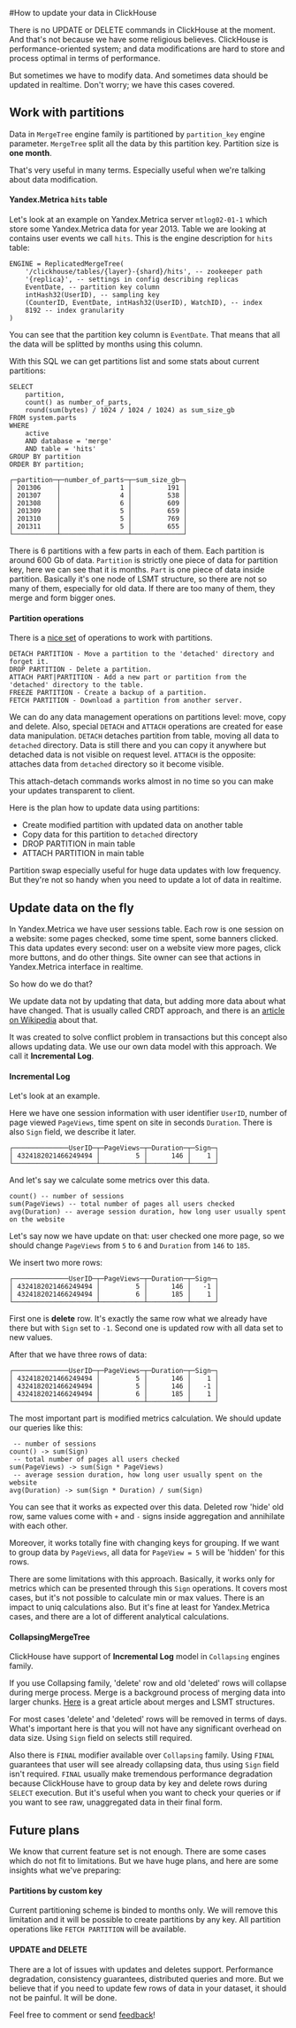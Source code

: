 
#How to update your data in ClickHouse

There is no UPDATE or DELETE commands in ClickHouse at the moment. And that's not because we have some religious believes. ClickHouse is performance-oriented system; and data modifications are hard to store and process optimal in terms of performance.

But sometimes we have to modify data. And sometimes data should be updated in realtime. 
Don't worry; we have this cases covered.

## Work with partitions

Data in `MergeTree` engine family is partitioned by `partition_key` engine parameter. `MergeTree` split all the data by this partition key. Partition size is **one month**.

That's very useful in many terms. Especially useful when we're talking about data modification.

#### Yandex.Metrica `hits` table
Let's look at an example on Yandex.Metrica server `mtlog02-01-1` which store some Yandex.Metrica data for year 2013. Table we are looking at contains user events we call `hits`.
This is the engine description for `hits` table:
```(sql)
ENGINE = ReplicatedMergeTree(
	'/clickhouse/tables/{layer}-{shard}/hits', -- zookeeper path
	'{replica}', -- settings in config describing replicas
	EventDate, -- partition key column
	intHash32(UserID), -- sampling key
	(CounterID, EventDate, intHash32(UserID), WatchID), -- index
	8192 -- index granularity
)
```
You can see that the partition key column is `EventDate`.  That means that all the data will be splitted by months using this column.

With this SQL we can get partitions list and some stats about current partitions:

```(sql)
SELECT 
	partition, 
	count() as number_of_parts, 
	round(sum(bytes) / 1024 / 1024 / 1024) as sum_size_gb 
FROM system.parts 
WHERE 
	active 
	AND database = 'merge' 
	AND table = 'hits' 
GROUP BY partition 
ORDER BY partition;

┌─partition─┬─number_of_parts─┬─sum_size_gb─┐
│ 201306    │               1 │         191 │
│ 201307    │               4 │         538 │
│ 201308    │               6 │         609 │
│ 201309    │               5 │         659 │
│ 201310    │               5 │         769 │
│ 201311    │               5 │         655 │
└───────────┴─────────────────┴─────────────┘
```

There is 6 partitions with a few parts in each of them. Each partition is around 600 Gb of data.
`Partition` is strictly one piece of data for partition key, here we can see that it is months.
`Part` is one piece of data inside partition. Basically it's one node of LSMT structure, so there are not so many of them, especially for old data. If there are too many of them, they merge and form bigger ones.

#### Partition operations
There is a [nice set](https://clickhouse.yandex/reference_en.html#Manipulations%20with%20partitions%20and%20parts) of operations to work with partitions.
```
DETACH PARTITION - Move a partition to the 'detached' directory and forget it.
DROP PARTITION - Delete a partition.
ATTACH PART|PARTITION - Add a new part or partition from the 'detached' directory to the table.
FREEZE PARTITION - Create a backup of a partition.
FETCH PARTITION - Download a partition from another server.
```

We can do any data management operations on partitions level: move, copy and delete.
Also, special `DETACH` and `ATTACH` operations are created for ease data manipulation.
`DETACH` detaches partition from table, moving all data to `detached` directory. Data is still there and you can copy it anywhere but detached data is not visible on request level.
`ATTACH` is the opposite: attaches data from `detached` directory so it become visible.

This attach-detach commands works almost in no time so you can make your updates transparent to client.

Here is the plan how to update data using partitions:
 + Create modified partition with updated data on another table
 + Copy data for this partition to `detached` directory
 + DROP PARTITION in main table
 + ATTACH PARTITION in main table

Partition swap especially useful for huge data updates with low frequency.
But they're not so handy when you need to update a lot of data in realtime.

## Update data on the fly

In Yandex.Metrica we have user sessions table. Each row is one session on a website: some pages checked, some time spent, some banners clicked.
This data updates every second: user on a website view more pages, click more buttons, and do other things. Site owner can see that actions in Yandex.Metrica interface in realtime.

So how do we do that?

We update data not by updating that data, but adding more data about what have changed.
That is usually called CRDT approach, and there is an [article on Wikipedia](https://en.wikipedia.org/wiki/Conflict-free_replicated_data_type) about that.

It was created to solve conflict problem in transactions but this concept also allows updating data.
We use our own data model with this approach. We call it **Incremental Log**.

#### Incremental Log
Let's look at an example.

Here we have one session information with user identifier `UserID`, number of page viewed `PageViews`, time spent on site in seconds `Duration`. There is also `Sign` field, we describe it later.
```
┌──────────────UserID─┬─PageViews─┬─Duration─┬─Sign─┐
│ 4324182021466249494 │         5 │      146 │    1 │
└─────────────────────┴───────────┴──────────┴──────┘
```
And let's say we calculate some metrics over this data.
```
count() -- number of sessions
sum(PageViews) -- total number of pages all users checked
avg(Duration) -- average session duration, how long user usually spent on the website
```

Let's say now we have update on that: user checked one more page, so we should change `PageViews` from `5` to `6` and `Duration` from `146` to `185`.

We insert two more rows:
```
┌──────────────UserID─┬─PageViews─┬─Duration─┬─Sign─┐
│ 4324182021466249494 │         5 │      146 │   -1 │
│ 4324182021466249494 │         6 │      185 │    1 │
└─────────────────────┴───────────┴──────────┴──────┘
```

First one is **delete** row. It's exactly the same row what we already have there but with `Sign` set to `-1`.
Second one is updated row with all data set to new values.

After that we have three rows of data:
```
┌──────────────UserID─┬─PageViews─┬─Duration─┬─Sign─┐
│ 4324182021466249494 │         5 │      146 │    1 │
│ 4324182021466249494 │         5 │      146 │   -1 │
│ 4324182021466249494 │         6 │      185 │    1 │
└─────────────────────┴───────────┴──────────┴──────┘
```
The most important part is modified metrics calculation. We should update our queries like this:
```
 -- number of sessions
count() -> sum(Sign)
 -- total number of pages all users checked
sum(PageViews) -> sum(Sign * PageViews)
 -- average session duration, how long user usually spent on the website
avg(Duration) -> sum(Sign * Duration) / sum(Sign)
```

You can see that it works as expected over this data. Deleted row 'hide' old row, same values come with `+` and `-` signs inside aggregation and annihilate with each other.

Moreover, it works totally fine with changing keys for grouping. If we want to group data by `PageViews`, all data for `PageView = 5` will be 'hidden' for this rows.

There are some limitations with this approach. Basically, it works only for metrics which can be presented through this `Sign` operations. It covers most cases, but it's not possible to calculate min or max values. There is an impact to uniq calculations also. But it's fine at least for Yandex.Metrica cases, and there are a lot of different analytical calculations.

#### CollapsingMergeTree
ClickHouse have support of **Incremental Log** model in `Collapsing` engines family.

If you use Collapsing family, 'delete' row and old 'deleted' rows will collapse during merge process.
Merge is a background process of merging data into larger chunks. [Here](https://github.com/wiredtiger/wiredtiger/wiki/LSMTrees#design) is a great article about merges and LSMT structures.

For most cases 'delete' and 'deleted' rows will be removed in terms of days. What's important here is that you will not have any significant overhead on data size. Using `Sign` field on selects still required.

Also there is `FINAL` modifier available over `Collapsing` family. Using `FINAL` guarantees that user will see already collapsing data, thus using `Sign` field isn't required.
`FINAL` usually make tremendous performance degradation because ClickHouse have to group data by key and delete rows during `SELECT` execution. But it's useful when you want to check your queries or if you want to see raw, unaggregated data in their final form.

## Future plans

We know that current feature set is not enough. There are some cases which do not fit to limitations.
But we have huge plans, and here are some insights what we've preparing:

#### Partitions by custom key
Current partitioning scheme is binded to months only. We will remove this limitation and it will be possible to create partitions by any key. All partition operations like `FETCH PARTITION` will be available.

#### UPDATE and DELETE
There are a lot of issues with updates and deletes support. Performance degradation, consistency guarantees, distributed queries and more.
But we believe that if you need to update few rows of data in your dataset, it should not be painful.
It will be done.


Feel free to comment or send [feedback](https://clickhouse.yandex/#feedback)!

